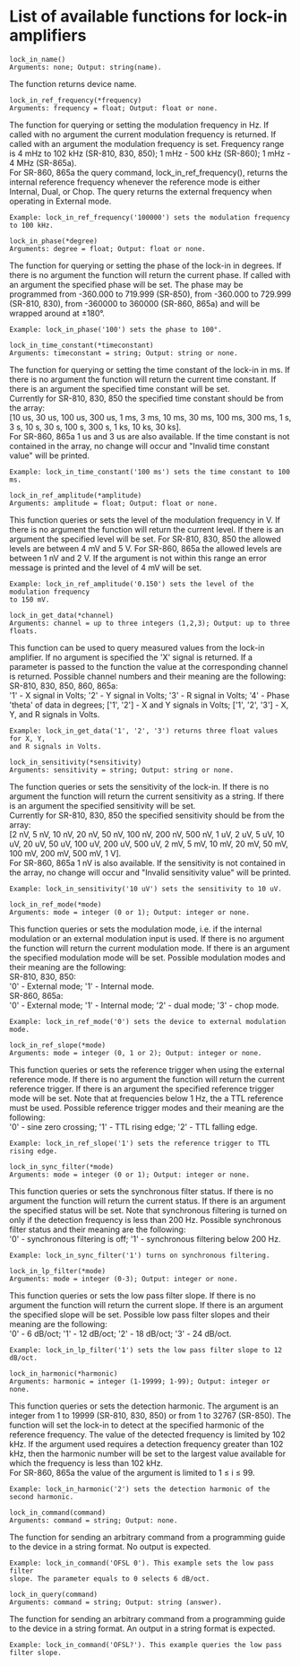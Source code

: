 # List of available functions for lock-in amplifiers
```python3
lock_in_name()
Arguments: none; Output: string(name).
```
The function returns device name.
```python3
lock_in_ref_frequency(*frequency)
Arguments: frequency = float; Output: float or none.
```
The function for querying or setting the modulation frequency in Hz. If called with no argument the current modulation frequency is returned. If called with an argument the modulation frequency is set. Frequency range is 4 mHz to 102 kHz (SR-810, 830, 850); 1 mHz - 500 kHz (SR-860); 1 mHz - 4 MHz (SR-865a).<br/>
For SR-860, 865a the query command, lock_in_ref_frequency(), returns the internal reference frequency whenever the reference mode is either Internal, Dual, or Chop. The query returns the external frequency when operating in External mode.<br/>
```python3
Example: lock_in_ref_frequency('100000') sets the modulation frequency to 100 kHz.
```
```python3
lock_in_phase(*degree)
Arguments: degree = float; Output: float or none.
```
The function for querying or setting the phase of the lock-in in degrees. If there is no argument the function will return the current phase. If called with an argument the specified phase will be set. The phase may be programmed from -360.000 to 719.999 (SR-850), from -360.000 to 729.999 (SR-810, 830), from -360000 to 360000 (SR-860, 865a) and will be wrapped around at ±180°.<br/>
```python3
Example: lock_in_phase('100') sets the phase to 100°.
```
```python3
lock_in_time_constant(*timeconstant)
Arguments: timeconstant = string; Output: string or none.
```
The function for querying or setting the time constant of the lock-in in ms. If there is no argument the function will return the current time constant. If there is an argument the specified time constant will be set.<br/>
Currently for SR-810, 830, 850 the specified time constant should be from the array:<br/>
[10 us, 30 us, 100 us, 300 us, 1 ms, 3 ms, 10 ms, 30 ms, 100 ms, 300 ms, 1 s, 3 s, 10 s, 30 s, 100 s, 300 s, 1 ks, 10 ks, 30 ks].<br/>
For SR-860, 865a 1 us and 3 us are also available. If the time constant is not contained in the array, no change will occur and "Invalid time constant value" will be printed.<br/>
```python3
Example: lock_in_time_constant('100 ms') sets the time constant to 100 ms.
```
```python3
lock_in_ref_amplitude(*amplitude)
Arguments: amplitude = float; Output: float or none.
```
This function queries or sets the level of the modulation frequency in V. If there is no argument the function will return the current level. If there is an argument the specified level will be set. For SR-810, 830, 850 the allowed levels are between 4 mV and 5 V. For SR-860, 865a the allowed levels are between 1 nV and 2 V. If the argument is not within this range an error message is printed and the level of 4 mV will be set. <br/>
```python3
Example: lock_in_ref_amplitude('0.150') sets the level of the modulation frequency
to 150 mV.
```
```python3
lock_in_get_data(*channel)
Arguments: channel = up to three integers (1,2,3); Output: up to three floats.
```
This function can be used to query measured values from the lock-in amplifier.
If no argument is specified the 'X' signal is returned. If a parameter is passed to the function the value at the corresponding channel is returned. Possible channel numbers and their meaning are the following:<br/>
SR-810, 830, 850, 860, 865a:<br/>
'1' - X signal in Volts; '2' - Y signal in Volts; '3' - R signal in Volts; '4' - Phase 'theta' of data in degrees; ['1', '2'] - X and Y signals in Volts; ['1', '2', '3'] - X, Y, and R signals in Volts.<br/>
```python3
Example: lock_in_get_data('1', '2', '3') returns three float values for X, Y,
and R signals in Volts.
```
```python3
lock_in_sensitivity(*sensitivity)
Arguments: sensitivity = string; Output: string or none.
```
The function queries or sets the sensitivity of the lock-in. If there is no argument the function will return the current sensitivity as a string. If there is an argument the specified sensitivity will be set.<br/>
Currently for SR-810, 830, 850 the specified sensitivity should be from the array:<br/>
[2 nV, 5 nV, 10 nV, 20 nV, 50 nV, 100 nV, 200 nV, 500 nV, 1 uV, 2 uV, 5 uV, 10 uV, 20 uV, 50 uV, 100 uV, 200 uV, 500 uV, 2 mV, 5 mV, 10 mV, 20 mV, 50 mV, 100 mV, 200 mV, 500 mV, 1 V].<br/>
For SR-860, 865a 1 nV is also available. If the sensitivity is not contained in the array, no change will occur and "Invalid sensitivity value" will be printed.<br/>
```python3
Example: lock_in_sensitivity('10 uV') sets the sensitivity to 10 uV.
```
```python3
lock_in_ref_mode(*mode)
Arguments: mode = integer (0 or 1); Output: integer or none.
```
This function queries or sets the modulation mode, i.e. if the internal modulation or an external modulation input is used. If there is no argument the function will return the current modulation mode. If there is an argument the specified modulation mode will be set. Possible modulation modes and their meaning are the following:<br/>
SR-810, 830, 850:<br/>
'0' - External mode; '1' - Internal mode.<br/>
SR-860, 865a:<br/>
'0' - External mode; '1' - Internal mode; '2' - dual mode; '3' - chop mode.<br/>
```python3
Example: lock_in_ref_mode('0') sets the device to external modulation mode.
```
```python3
lock_in_ref_slope(*mode)
Arguments: mode = integer (0, 1 or 2); Output: integer or none.
```
This function queries or sets the reference trigger when using the external reference mode. If there is no argument the function will return the current reference trigger. If there is an argument the specified reference trigger mode will be set. Note that at frequencies below 1 Hz, the a TTL reference must be used. Possible reference trigger modes and their meaning are the following:<br/>
'0' - sine zero crossing; '1' - TTL rising edge; '2' - TTL falling edge.<br/>
```python3
Example: lock_in_ref_slope('1') sets the reference trigger to TTL rising edge.
```
```python3
lock_in_sync_filter(*mode)
Arguments: mode = integer (0 or 1); Output: integer or none.
```
This function queries or sets the synchronous filter status. If there is no argument the function will return the current status. If there is an argument the specified status will be set. Note that synchronous filtering is turned on only if the detection frequency is less than 200 Hz. Possible synchronous filter status and their meaning are the following:<br/>
'0' - synchronous filtering is off; '1' - synchronous filtering below 200 Hz.<br/>
```python3
Example: lock_in_sync_filter('1') turns on synchronous filtering.
```
```python3
lock_in_lp_filter(*mode)
Arguments: mode = integer (0-3); Output: integer or none.
```
This function queries or sets the low pass filter slope. If there is no argument the function will return the current slope. If there is an argument the specified slope will be set. Possible low pass filter slopes and their meaning are the following:<br/>
'0' - 6 dB/oct; '1' - 12 dB/oct; '2' - 18 dB/oct; '3' - 24 dB/oct.<br/>
```python3
Example: lock_in_lp_filter('1') sets the low pass filter slope to 12 dB/oct.
```
```python3
lock_in_harmonic(*harmonic)
Arguments: harmonic = integer (1-19999; 1-99); Output: integer or none.
```
This function queries or sets the detection harmonic. The argument is an integer from 1 to 19999 (SR-810, 830, 850) or from 1 to 32767 (SR-850). The function will set the lock-in to detect at the specified harmonic of the reference frequency. The value of the detected frequency is limited by 102 kHz. If the argument used requires a detection frequency greater than 102 kHz, then the harmonic number will be set to the largest value available for which the frequency is less than 102 kHz.<br/>
For SR-860, 865a the value of the argument is limited to 1 ≤ i ≤ 99.<br/>
```python3
Example: lock_in_harmonic('2') sets the detection harmonic of the second harmonic.
```
```python3
lock_in_command(command)
Arguments: command = string; Output: none.
```
The function for sending an arbitrary command from a programming guide to the device in a string format. No output is expected.<br/>
```python3
Example: lock_in_command('OFSL 0'). This example sets the low pass filter
slope. The parameter equals to 0 selects 6 dB/oct.
```
```python3
lock_in_query(command)
Arguments: command = string; Output: string (answer).
```
The function for sending an arbitrary command from a programming guide to the device in a string format. An output in a string format is expected.<br/>
```python3
Example: lock_in_command('OFSL?'). This example queries the low pass filter slope.
```
